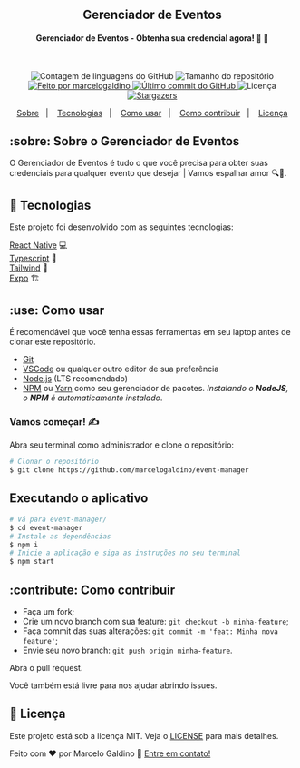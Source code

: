 <h2 align="center">
  Gerenciador de Eventos
</h2>

<h4 align="center"> 
	Gerenciador de Eventos -  Obtenha sua credencial agora! 🪪 💜
</h4>

<br/>

<p align="center">
  <img alt="Contagem de linguagens do GitHub" src="https://img.shields.io/github/languages/count/marcelogaldino/cepMais?color=%2304D361">

  <img alt="Tamanho do repositório" src="https://img.shields.io/github/repo-size/marcelogaldino/cepMais">
	
  <a href="https://www.linkedin.com/in/marcelogaldino/">
    <img alt="Feito por marcelogaldino" src="https://img.shields.io/badge/feita%20por-marcelogaldino-%2304D361">
  </a>

  <a href="https://github.com/marcelogaldino/cepMais/commits/master">
    <img alt="Último commit do GitHub" src="https://img.shields.io/github/last-commit/marcelogaldino/cepMais">
  </a>

  <img alt="Licença" src="https://img.shields.io/badge/license-MIT-brightgreen">
   <a href="https://github.com/marcelogaldino/cepMais/stargazers">
    <img alt="Stargazers" src="https://img.shields.io/github/stars/marcelogaldino/cepMais?style=social">
  </a>
</p>

<p align="center">
  <a href="#sobre-sobre-o-gerenciador-de-eventos">Sobre</a>&nbsp;&nbsp;&nbsp;|&nbsp;&nbsp;&nbsp;
  <a href="#rocket-tecnologias">Tecnologias</a>&nbsp;&nbsp;&nbsp;|&nbsp;&nbsp;&nbsp;
  <a href="#use-como-usar">Como usar</a>&nbsp;&nbsp;&nbsp;|&nbsp;&nbsp;&nbsp;
  <a href="#contribute-como-contribuir">Como contribuir</a>&nbsp;&nbsp;&nbsp;|&nbsp;&nbsp;&nbsp;
  <a href="#memo-licença">Licença</a>
</p>

## :sobre: Sobre o Gerenciador de Eventos

O Gerenciador de Eventos é tudo o que você precisa para obter suas credenciais para qualquer evento que desejar | Vamos espalhar amor 🔍💜.

## :rocket: Tecnologias

Este projeto foi desenvolvido com as seguintes tecnologias:

[React Native][reactnative] 💻 </br>
[Typescript][typescript] 📘 </br>
[Tailwind][tailwind] 💅 </br>
[Expo][expo] 🏗️ </br>

## :use: Como usar

É recomendável que você tenha essas ferramentas em seu laptop antes de clonar este repositório.

- [Git](https://git-scm.com)
- [VSCode](https://code.visualstudio.com/) ou qualquer outro editor de sua preferência
- [Node.js](https://nodejs.org/) (LTS recomendado)
- [NPM](https://www.npmjs.com/) ou [Yarn](https://yarnpkg.com/) como seu gerenciador de pacotes. _Instalando o **NodeJS**, o **NPM** é automaticamente instalado_.

### Vamos começar! ✍

Abra seu terminal como administrador e clone o repositório:

```bash
# Clonar o repositório
$ git clone https://github.com/marcelogaldino/event-manager
```

## Executando o aplicativo

```bash
# Vá para event-manager/
$ cd event-manager
# Instale as dependências
$ npm i
# Inicie a aplicação e siga as instruções no seu terminal
$ npm start
```

## :contribute: Como contribuir

- Faça um fork;
- Crie um novo branch com sua feature: `git checkout -b minha-feature`;
- Faça commit das suas alterações: `git commit -m 'feat: Minha nova feature'`;
- Envie seu novo branch: `git push origin minha-feature`.

Abra o pull request.

Você também está livre para nos ajudar abrindo issues.

## :memo: Licença

Este projeto está sob a licença MIT. Veja o [LICENSE](https://github.com/marcelogaldino/event-manager/blob/main/LICENSE) para mais detalhes.

Feito com ♥ por Marcelo Galdino :wave: [Entre em contato!](https://www.linkedin.com/in/marcelogaldino/)

[typescript]: https://www.typescriptlang.org/
[react]: https://reactjs.org/
[tailwind]: https://tailwindcss.com/
[reactnative]: https://reactnative.dev/
[expo]: https://expo.dev/
